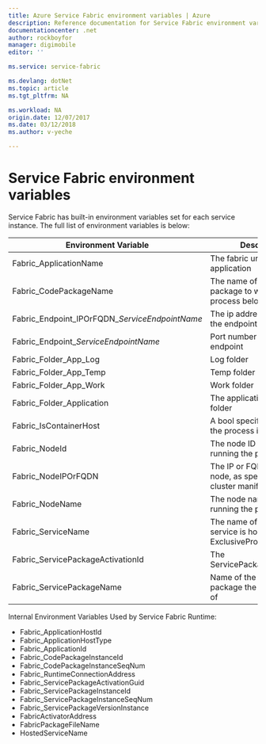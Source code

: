 ```yaml
---
title: Azure Service Fabric environment variables | Azure
description: Reference documentation for Service Fabric environment variables
documentationcenter: .net
author: rockboyfor
manager: digimobile
editor: ''

ms.service: service-fabric

ms.devlang: dotNet
ms.topic: article
ms.tgt_pltfrm: NA

ms.workload: NA
origin.date: 12/07/2017
ms.date: 03/12/2018
ms.author: v-yeche

---
```

# Service Fabric environment variables

Service Fabric has built-in environment variables set for each service instance. The full list of environment variables is below:

| Environment Variable                         | Description                                                            | Example                                                              |
|----------------------------------------------|------------------------------------------------------------------------|----------------------------------------------------------------------|
| Fabric_ApplicationName                       | The fabric uri name of the application                                 | fabric:/MyApplication                                                |
| Fabric_CodePackageName                       | The name of the code package to which the process belongs              | Code                                                                 |
| Fabric_Endpoint\_IPOrFQDN\_*ServiceEndpointName*     | The ip address or FQDN of the endpoint                                 | 10.0.0.1                                                     |
| Fabric\_Endpoint\_*ServiceEndpointName*              | Port number for the endpoint                                  | 8234                                                                 |
| Fabric_Folder_App_Log                        | Log folder                                                             | C:\\\\Data\\\\_App\\\\_Node_0\\\\MyApplicationType_App12\\\\log      |
| Fabric_Folder_App_Temp                       | Temp folder                                                            | C:\\\\Data\\\\_App\\\\_Node_0\\\\MyApplicationType_App12\\\\temp     |
| Fabric_Folder_App_Work                       | Work folder                                                            | C:\\\\Data\\\\_App\\\\_Node_0\\\\MyApplicationType_App12\\\\work     |
| Fabric_Folder_Application                    | The applications home folder                                           | C:\\\\Data\\\\_App\\\\_Node_0\\\\MyApplicationType_App12             |
| Fabric_IsContainerHost                       | A bool specifying whether the process is a container                   | false                                                                |
| Fabric_NodeId                                | The node ID of the node running the process                            | bf865279ba277deb864a976fbf4c200e                                     |
| Fabric_NodeIPOrFQDN                          | The IP or FQDN of the node, as specified in the cluster manifest file. | localhost or 10.0.0.1                                                |
| Fabric_NodeName                              | The node name of the node running the process                          | _Node_0                                                              |
| Fabric_ServiceName                           | The name of the service, if service is hosted in ExclusiveProcess mode  | MyService                                               |
| Fabric_ServicePackageActivationId            | The ServicePackageActivationId                                         | A GUID                                                               |
| Fabric_ServicePackageName                    | Name of the service package the process is part of                     | Web1Pkg                                                              |

Internal Environment Variables Used by Service Fabric Runtime:

- Fabric_ApplicationHostId
- Fabric_ApplicationHostType
- Fabric_ApplicationId
- Fabric_CodePackageInstanceId
- Fabric_CodePackageInstanceSeqNum
- Fabric_RuntimeConnectionAddress
- Fabric_ServicePackageActivationGuid
- Fabric_ServicePackageInstanceId
- Fabric_ServicePackageInstanceSeqNum
- Fabric_ServicePackageVersionInstance
- FabricActivatorAddress
- FabricPackageFileName
- HostedServiceName
<!-- Update_Description: new articles on service fabric environment variables reference -->
<!--ms.date: 03/12/2018-->